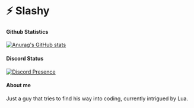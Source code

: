 # ⚡ Slashy
#### Github Statistics
[![Anurag's GitHub stats](https://github-readme-stats.vercel.app/api?username=SlashyIsTaken)](https://github.com/anuraghazra/github-readme-stats)
<br>

#### Discord Status
[![Discord Presence](https://lanyard.cnrad.dev/api/308265375739412480?theme=dark)](https://discord.com/users/308265375739412480)
<br>

#### About me
Just a guy that tries to find his way into coding, currently intrigued by Lua.
